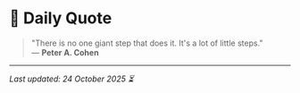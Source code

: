 # 📜 Daily Quote

> "There is no one giant step that does it. It's a lot of little steps."  
> — **Peter A. Cohen**

---

_Last updated: 24 October 2025 ⏳_
